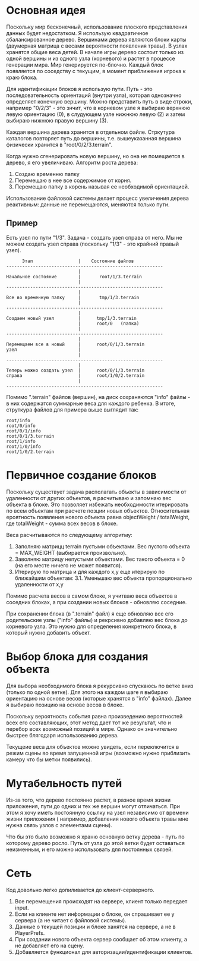 Основная идея
=============

Поскольку мир бесконечный, использование плоского представления данных будет недостатком.
Я использую квадратичное сбалансированное дерево. Вершинами дерева являются 
блоки карты (двумерная матрица с весами вероятности появления травы). 
В узлах хранятся общие веса детей. 
В начале игры дерево состоит только из одной вершины и из одного узла (корневого) и растет
в процессе генерации мира. Мир генерируется по-блочно. Каждый блок появляется по соседству с текущим, 
в момент приближения игрока к краю блока.

Для идентификации блоков я использую пути. Путь - это последовательность ориентаций (внутри узла), которая 
однозначно определяет конечную вершину. Можно представить путь в виде строки, например "0/2/3" - это знчит,
что в корневом узле я выбираю верхнюю левую ориентацию (0), в слудующем узле нижнюю левую (2) и затем 
выбираю нижнюю правую вершину (3).

Каждая вершина дерева хранится в отдельном файле. Стркутура каталогов повторяет путь до вершины, т.е. вышеуказанная
вершина физически хранится в "root/0/2/3.terrain".

Когда нужно сгенерировать новую вершину, но она не помещается в дерево, я его увеличиваю. Алгоритм роста дерева:

1. Создаю временню папку
2. Перемещаю в нее все содержимое от корня.
3. Перемещаю папку в корень называя ее необходимой ориентацией.

Использование файловой системы делает процесс увеличения дерева реактивным: данные не перемещаются, меняются только пути.


Пример
------
Есть узел по пути "1/3". Задача - создать узел справа от него. Мы не можем создать узел справа (поскольку "1/3" - это крайний правый узел).


          Этап                 |    Состояние файлов
    -----------------------------------------------------------
                               |
    Начальное состояние        |       root/1/3.terrain
                               |
    -----------------------------------------------------------
                               |
    Все во временную папку     |       tmp/1/3.terrain
                               |
    -----------------------------------------------------------
                               |
    Создаем новый узел         |      tmp/1/3.terrain
                               |      root/0   (папка)
                               |
    -----------------------------------------------------------
                               |
    Перемещаем все в новый     |      root/0/1/3.terrain
    узел                       |
                               |
    -----------------------------------------------------------
                               |
    Теперь можно создать узел  |      root/0/1/3.terrain
    справа                     |      root/1/0/2.terrain
                               |
    -----------------------------------------------------------


Помимо ".terrain" файлов (вершин), на диск сохраняются "info" файлы - в них содержатся суммарные веса
для каждого ребенка. В итоге, струткура файлов для примера выше выглядит так:


    root/info
    root/0/info
    root/0/1/info
    root/0/1/3.terrain
    root/1/info
    root/1/0/info
    root/1/0/2.terrain


Первичное создание блоков
=========================

Поскольку существует задача располагать объекты в зависимости от удаленности от других объектов,
я расчитываю и запомнаю вес объекта в блоке. Это позволяет избежать необходимости итерировать
по всем объектам при расчете позции новых объектов. Относительная ероятность появления нового объекта
равна objectWeight / totalWeight, где totalWeight - сумма всех весов в блоке.

Веса расчитываются по следующему алгоритму:
1. Заполняю матрицц terrain пустыми объектами. Вес пустого объекта = MAX_WEIGHT (выбирается произвольно).
2. Заволняю матрицу непустыми объектами. Вес такого объекта  = 0 (на его месте ничего не может появится).
3. Итерирую по матрица и для каждого x,y еще итерирую по ближайшим объектам:
3.1. Уменьшаю вес объекта пропорционально удаленности от x,y

Помимо расчета весов в самом блоке, я учитваю веса объектов в соседних блоках, а при создании новых блоков - 
обновляю соседние.

При сохранении блока (в ".terrain" файл) я еще обновляю все его родительские узлы ("info" файлы) 
и рекрсивно добавляю вес блока до корневого узла. Это нужно для определения конкретного блока, в 
который нужно добавить объект.


Выбор блока для создания объекта
================================

Для выбора необходимого блока я рекурсивно спускаюсь по ветке вниз (только по одной ветке). Для этого на каждом 
шаге я выбираю ориентацию на основе весов (которые хранятся в "info" файлах). Далее я выбираю позицию на основе
весов в блоке.

Поскольку вероятность события равна произведению вероятностей всех его составляющих, этот метод дает тот же
результат, что и перебор всех возможный позиций в мире. Однако он значительно быстрее блягодаря использованию дерева.

Текущеие веса для объектов можно увидеть, если переключится в режим сцены во время запущенной игры (возможно 
нужно приблизить камеру что бы метки появились).


Мутабельность путей
===================
Из-за того, что дерево постоянно растет, в разное время жизни приложения, пути до одних и тех же вершин могут отличаться.
При этом я хочу иметь постоянную ссылку на узел независимо от времени жизни приложения ( например, добавления
нового объекта травы мне нужна связь узлов с элементами сцены).

Что бы это было возможно я храню основную ветку дерева - путь по которому дерево росло. Путь от узла до этой ветки
будет оставаться неизменным, и его можно использовать для постоянных связей.


Сеть
====

Код довольно легко допиливается до клиент-серверного.

1. Все перемещения происходят на сервере, клиент только передает input.
2. Если на клиенте нет информации о блоке, он спрашивает ее у сервера (а не читает с файловой системы).
3. Данные о текущей позиции и блоке ханятся на сервере, а не в PlayerPrefs.
4. При создании нового объекта сервер сообщает об этом клиенту, а не добавляет его на сцену.
5. Добавляется функционал для авторизации/идентификации клиентов.
